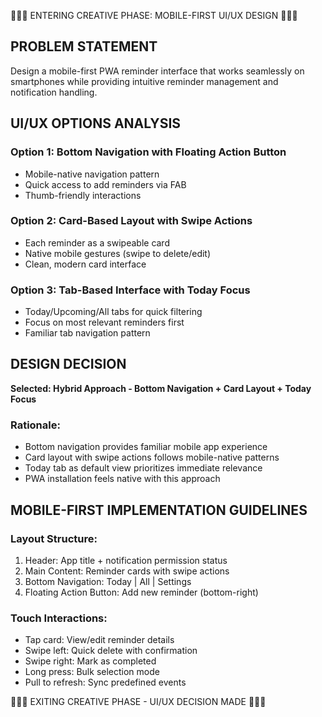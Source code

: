 🎨🎨🎨 ENTERING CREATIVE PHASE: MOBILE-FIRST UI/UX DESIGN 🎨🎨🎨

## PROBLEM STATEMENT
Design a mobile-first PWA reminder interface that works seamlessly on smartphones while providing intuitive reminder management and notification handling.

## UI/UX OPTIONS ANALYSIS

### Option 1: Bottom Navigation with Floating Action Button
- Mobile-native navigation pattern
- Quick access to add reminders via FAB
- Thumb-friendly interactions

### Option 2: Card-Based Layout with Swipe Actions
- Each reminder as a swipeable card
- Native mobile gestures (swipe to delete/edit)
- Clean, modern card interface

### Option 3: Tab-Based Interface with Today Focus
- Today/Upcoming/All tabs for quick filtering
- Focus on most relevant reminders first
- Familiar tab navigation pattern

## DESIGN DECISION
**Selected: Hybrid Approach - Bottom Navigation + Card Layout + Today Focus**

### Rationale:
- Bottom navigation provides familiar mobile app experience
- Card layout with swipe actions follows mobile-native patterns
- Today tab as default view prioritizes immediate relevance
- PWA installation feels native with this approach

## MOBILE-FIRST IMPLEMENTATION GUIDELINES

### Layout Structure:
1. Header: App title + notification permission status
2. Main Content: Reminder cards with swipe actions
3. Bottom Navigation: Today | All | Settings
4. Floating Action Button: Add new reminder (bottom-right)

### Touch Interactions:
- Tap card: View/edit reminder details
- Swipe left: Quick delete with confirmation
- Swipe right: Mark as completed
- Long press: Bulk selection mode
- Pull to refresh: Sync predefined events

🎨🎨🎨 EXITING CREATIVE PHASE - UI/UX DECISION MADE 🎨🎨🎨
